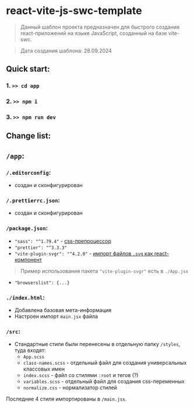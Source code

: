 # react-vite-js-swc-template

> Данный шаблон проекта предназначен для быстрого создания react-приложений на языке JavaScript, созданный на базе vite-swc. 

> Дата создания шаблона: 28.09.2024

## Quick start:

### 1. `>> cd app`
### 2. `>> npm i`
### 3. `>> npm run dev`

## Change list: 

## `/app`:

### `/.editorconfig`:
- создан и сконфигурирован

### `/.prettierrc.json`:
- создан и сконфигурирован

### `/package.json`:
- `"sass": "^1.79.4"` - [css-препроцессор](https://www.npmjs.com/package/sass)
- `"prettier": "^3.3.3"`
- `"vite-plugin-svgr": "^4.2.0"` - [импорт файлов `.svg` как react-компонент](https://www.npmjs.com/package/vite-plugin-svgr)
> Пример использования пакета `"vite-plugin-svgr"` есть в `./App.jsx `
- `"browserslist": {...}`

### `./index.html`:
- Добавлена базовая мета-информация
- Настроен импорт `main.jsx` файла

### `/src`:
- Стандартные стили были перенесены в отдельную папку `/styles`, туда входят:
  - `App.scss`
  - `class-names.scss` - отдельный файл для создания универсальных классовых имен 
  - `index.scss` - файл со стилями `:root` и тегов (?)
  - `variables.scss` - отдельный файл для создания css-переменных 
  - `normalize.css` - нормализатор стилей 
  
Последние 4 стиля импортированы в `/main.jsx`.
